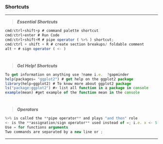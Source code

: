 ### Shortcuts
---
> ***Essential Shortcuts***
``` js
cmd/ctrl+shift+p # command palette shortcut
cmd/ctrl+enter # Run Code
cmd/ctrl+shift+M # pipe operator ( %>% ) shortcut;
cmd/ctrl + shift + R # create section breakups/ foldable comment
alt + # sign operator ( <- )
```
#
> ***Gel Help! Shortcuts***
``` js
To get information on anything use ?name i.e.  ?gapminder
help(packages= "ggplot2") # get help on the ggplot2 package
library(help=ggplot2) # To know more about ggplot2 package
ls("package:ggplot2") #> list all function in a package in console
example(mean) #get example of the function mean in the console
```
#  

> ***Operators***
``` js
%>% is called the **pipe operator** and plays "and then" role
<- is the **assignation/sign operator** used instead of =; i.e. x <- 5
Use = for functions arguments
Two commands are separated by a new line or ;
```
---

